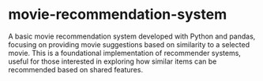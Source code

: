 # movie-recommendation-system
A basic movie recommendation system developed with Python and pandas, focusing on providing movie suggestions based on similarity to a selected movie. This is a foundational implementation of recommender systems, useful for those interested in exploring how similar items can be recommended based on shared features.
